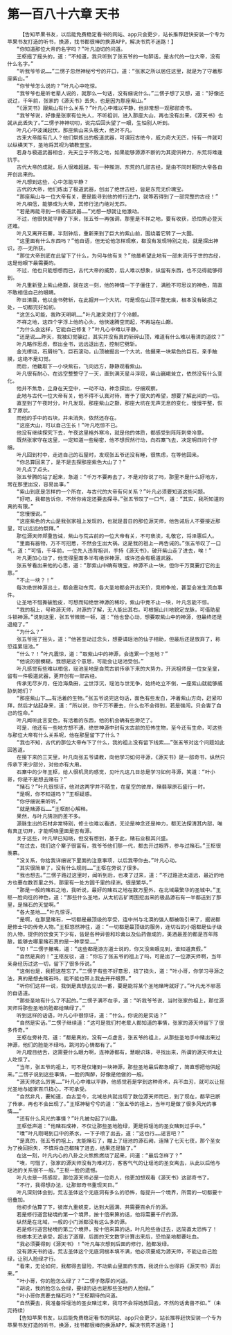 # 第一百八十六章 天书
        【告知苹果书友，以后能免费稳定看书的网站、app只会更少，站长推荐赶快安装一个专为苹果书友打造的听书，换源，找书都很棒的换源APP，解决书荒不迷路！】
       “你知道那位大帝的名字吗？”叶凡迫切的问道。
       王枢摇了摇头的，道：“不知道，我只听到了张五爷的一句醉话，是古代的一位大帝，没有什么名字。”
       “听我爷爷说……”二愣子忽然神秘兮兮的开口，道：“张家之所以居住这里，就是为了守着那座紫山。”
       “你爷爷怎么说的？”叶凡心中吃惊。
       “我爷爷也是听老辈人说的，就那么一句话，没有细说什么。”二愣子想了又想，道：“好像还说过，千年前，张家的《源天书》丢失，也是因为那座紫山。”
       “《源天书》跟紫山有什么关系？”叶凡心中难以平静，他非常想一观那部奇书。
       “我爷爷说，好像是张家有位先人，不听祖训，进入那座大山，再也没有出来，《源天书》也就从此丢失了。”二愣子神神叨叨，说完后回头望了一眼，生怕别人听到。
       叶凡心中波澜起伏，那座紫山来头极大，绝对不凡。
       古来大帝能有几人？他们祭炼出的极道武器，可谓冠古绝今，威力奇大无匹，持有一件就可以纵横天下，圣地将其视为镇教至宝。
       若身与极道武器相合，先天立于不败之地，如果能够源源不断的为其提供神力，东荒将难逢抗手。
       古代大帝的成就，后人很难超越，有一种推测，东荒的几部古经，是由不同时期的大帝各自开创出来的。
       叶凡想到这些，心中怎能平静？
       古代的大帝，他们炼出了极道武器，创出了绝世古经，皆是东荒无价瑰宝。
       “那座紫山与一位大帝有关，要是能寻到他的修行法门，就等若得到了一部完整的古经！”
       叶凡相信，能够成为大帝，其修行法门绝对无匹。
       “若是再能寻到一件极道武器……”光想一想就让他激动。
       不过，他很快就平静了下来，张五爷一再强调，那里是不祥之地，要有收获，恐怕势必登天还难。
       叶凡又离开石寨，半刻钟后，重新来到了巨大的紫山前，围绕着它转了一大圈。
       “这里面有什么东西吗？”他自语，但无论他怎样观察，都没有发现特别之处，就是探出神识，亦一无所获。
       “那位大帝到底在此留下了什么，为何与他有关？”他最希望此地有一部未流传于世的古经，这是他眼下最需要的。
       不过，他也只能想想而已，古代大帝的威势，后人难以想象，纵留有东西，也不见得能够得到。
       叶凡重新登上紫山绝巅，就在这一刻，他的神情一下子僵住了，满脸不可思议的神色，简直不敢相信自己的眼睛。
       昨日清晨，他以金书劈斩，在此掘开一个大坑，可是现在山顶平整无痕，根本没有破损之处，一切都完好如初。
       “这怎么可能，我昨天明明……”叶凡激灵灵打了个冷颤。
       不祥之地，这四个字浮上他的心头，他快速腾空而起，不再站在山巅。
       “为什么会这样，它能自己修复？”叶凡心中难以平静。
       “还是说……昨天，我被幻觉骗过，其实并没有真的斩碎山顶，难道有什么难以看清的道纹？”
       叶凡略作思虑，祭出金书，远远退出去，控制它劈斩。
       金光缭绕，石屑纷飞，巨石滚动，山顶被掘出一个大坑，他摄来一块紫色的巨石，亲手触摸，这绝不是幻觉。
       而后，他截取下一小块紫石，飞向远方，静静观看紫山。
       叶凡很有耐心，在远空整整守了一天，直到满天星斗浮现，紫山巍峨耸立，依然没有什么变化。
       他并不焦急，立身在天空中，一动不动，神念探出，仔细观察。
       此地与古代一位大帝有关，他不得不认真对待，寄予了很大的希望，想要了解此间的一切。
       直至到了午夜时分，叶凡发现，那座紫山之巅，那座大坑在无声无息的变化，慢慢平整，恢复了原状。
       而他的手中的石块，并未消失，依然还存在。
       “这座大山，可以自己生长！”叶凡吃惊不已。
       他没有继续探究下去，午夜这里格外寒冷，就是他的体质，都感受到阵阵刺骨冷意。
       既然张家守在这里，一定知道一些秘密，他不想贸然行动，向石寨飞去，决定明日问个仔细。
       叶凡回到村中，走进自己的石屋时，发现张五爷还没有睡，很焦虑，在等他回来。
       “你总算回来了，是不是去探那座紫色大山了？”
       叶凡点了点头。
       张五爷腾的站了起来，急道：“千万不要再去了，不是对你说了吗，那里不是什么好地方，常在那里出没，容易出事。”
       “紫山到底是怎样的一个所在，与古代的大帝有何关系？”叶凡必须要知道这些问题。
       “好吧，我都告诉你，不然你肯定还要去探寻。”张五爷叹了一口气，道：“其实，我所知道的真的有限。”
       “您慢慢说。”
       “这座紫色的大山是我张家祖上发现的，也就是昔日的那位源天师，他告诫后人不要接近那里，可以远远的祭拜。”
       那位源天师郑重告诫，紫山与荒古前的一位大帝有关，不可亵渎，礼敬它，将泽惠后人。
       “里面有器物，万不可招惹，不然会生出大祸，这是我的祖上一再告诫的。”张五爷叹了一口气，道：“可惜，千年前，一位先人违背祖训，手持《源天书》，破开紫山走了进去，唉！”
       叶凡更加心动了，他觉得里面多半有绝世神源，或许还会有极道武器。
       张五爷看出来他的心思，道：“那紫山中确有瑰宝，神源不止一块，但你千万莫要打它的主意。”
       “不止一块？！”
       每次绝世神源出土，都会震动东荒，各大圣地都会开出天价，竞相争抢，甚至会发生流血事件。
       让圣地不惜撕破脸皮，可想而知绝世神源的稀珍，紫山中竟不止一块，叶凡怎能不惊。
       “我的祖上，号称源天师，对源的了解，无人能出其右。可根据山川地貌定龙脉，可借助星斗锁神源。”说到这里，张五爷微微一顿，道：“他也曾心动，想要取紫山中的神源，但最终还是退缩了。”
       “为什么？”
       张五爷摇了摇头，道：“他甚至动过念头，想要请瑶池的仙子相助，但最后还是放弃了，称恐连累瑶池。”
       “什么？！”叶凡震惊，道：“取紫山中的神源，会连累一个圣地？”
       “他说的很模糊，我想是这个意思，可能会让瑶池受创。”
       叶凡感觉有些难以相信，瑶池圣地是自荒古前传承下来的大势力，开派祖师是一位女圣皇，留有一件极道武器，更开创有一部古经。
       传承无尽岁月，任沧海桑田，尘世浮沉，瑶池与世无争，始终屹立不倒，一座紫山就能够威胁到她们？
       “那座紫山下……有活着的生物。”张五爷说完这句话，面色有些发白，冲着紫山方向，赶紧叩拜，然后才站起身来，道：“所以说，你千万不要去，什么也不会得到，若是强闯，只会害了自己的性命。”
       叶凡闻听此言变色，有活着的东西，他的机会确有些渺茫了。
       可是，他还有一些地方想不通，绝世神源中封有太古前的恐怖生物，至今还有生命，可这些与那位大帝有什么关系呢，他在那里留下了什么？
       “我也不知，古代的那位大帝布下了什么，我的祖上没有留下线索……”张五爷对这个问题如此回答道。
       在接下来的三天里，叶凡向张五爷请教，向他学习如何寻源，《源天书》是一部奇书，纵然只传承下来少部分，对他亦有大用。
       石寨中的少年王枢，给人很机灵的感觉，见叶凡这几日总是学习如何寻源，笑道：“叶小哥，你是不是想去赌石？”
       “赌石？”叶凡很惊讶，他对这两字并不陌生，在星空的彼岸，赌翡翠原石盛行一时。
       “是啊，你不知道吗？”王枢疑惑。
       “你仔细说来听听。”
       “就是赌源石……”王枢耐心解释。
       果然，与叶凡猜测的差不多。
       源脉生出的石材非常特别，修士也难以看透，无论是神念还是神力，都无法探清其内部，唯有真正切开，才能明晓里面是否有源。
       关于这些，叶凡早已知晓，但没有想到，基于此，赌石业极其兴盛。
       “在过去，我们这个寨子很富有，我爷爷他们那一代，都去开过眼界，参与过赌石。”王枢很羡慕。
       “没关系，你给我详细说下里面的注意事项，以后我带你去。”叶凡心动。
       “其实很简单了，没有什么规则……”王枢在旁说了很多。
       “我也想去。”二愣子路过这里时，闻听到后，也凑了过来，道：“不过路途太遥远，最近的地方也要在数百里之外，那里有一处方圆千里的绿洲，很是繁华。”
       “那是一般的赌石之地，我听说，最好的赌石之地在数万里外，在北域最繁华的圣城中。”王枢一脸向往的神色，道：“那些什么圣地，从太初古矿周围挖出来的极品源石有一半都送到了那里，是赌石的天堂啊。”
       “各大圣地……”叶凡惊讶。
       “是啊，在那里赌石，一切都是最顶级的享受，连中州与北漠的强人都被吸引来了，据说都是修士中的传奇人物。”王枢悠然神往，道：“一切都是最顶级的服务，连切石的小姐都是仙子级的人物，提供的饮食天下少有，皆是各种异兽和珍禽以及仙药做成的，美酒最差的都是百年陈酿，能够去哪里赌石真的是一种享受……”
       “切！”二愣子撇嘴，道：“这些都是游方道士说的，你又没亲眼见到，谁知道真假。”
       “自然是真的！”王枢反驳，道：“你忘了张五爷的祖上了吗，可是出了一位源天师啊，当年亲身经历过这一切，留下了很多传说。”
       “这倒也是，我把这茬忘了。”二愣子有些不好意思，挠了挠头，道：“叶小哥，你学习寻源之法，真的是想去赌石吗，能不能也带上我去开开眼界。”
       “听你们这样一说，我倒是真想去见识一番，要是能将某个圣地赌垮就好了。”叶凡无不邪恶的自语道。
       “那些圣地有什么了不起的。”二愣子满不在乎，道：“听我爷爷说，当时张家的祖上，那位源天师将那些圣地的脸都给赌绿了。”
       听到这样的话语，叶凡心中很惊讶，道：“什么，你说的是实话？”
       “自然是实话。”二愣子继续道：“这可是我们村老辈人都知道的事情，张家的源天师留下了很多传奇。”
       王枢在旁补充，道：“都是真的，没有一点虚言，张五爷的祖上，从那些圣地手中赌出来过神源，他们的脸能不绿吗，跳河的心情都有了。”
       叶凡瞠目结舌，这需要什么眼力啊，连神源都有，慧眼识珠，寻找出来，所谓的源天师太让人吃惊了。
       “当年，张五爷的祖上，可不是仅堵到一块神源，那些圣地最后都急眼了，简直想把他供起来。”二愣子说到这些事情，一脸的陶醉，好像是他做的一般。
       “源天师这么厉害……”叶凡心中难以平静，他感觉若是学到这种奇术，兵不血刃，就可以让摇光圣地与姬家百爪挠心，不可承受。
       “自然非凡，要知道，自古至今，北域总共就出现了数位源天师而已，到了现在，都早已断了传承，再也不会出现了。”王枢神秘兮兮的道：“张五爷的祖上，当年可是做了很多风光的事情……”
       “还有什么风光的事情？”叶凡被勾起了兴趣。
       王枢低声道：“他赌石成神，不仅让那些圣地脸绿，更是将瑶池的圣女赌到过手中。”
       “噗”叶凡刚喝到口中的茶水，一下子喷了出去，道：“这也行……谣言吧？”
       “是真的，张五爷的祖上，太能赌石了，瞄上了瑶池的源石阙，连赌了七天七夜，那个圣女为了挽回损失，不慎将自己都赌了进去，结果还是输了。”
       在这一刻，叶凡内心的八卦之火熊熊燃烧了起来，问道：“最后怎样了？”
       “唉，可惜了，张家的源天师没有为难对方，客客气气的让瑶池的圣女离去，从此以后他与瑶池的关系很不一般。”王枢一脸的遗憾。
       叶凡也是一阵感叹，那位源天师必是一位奇人，他更加想观看《源天书》这部奇书了。
       “不行，我得想办法，让那部奇书重现天日。”
       叶凡深刻体会到，荒古圣体这个无底洞有多么的恐怖，每提升一个境界，所需的一切都要十倍叠加。
       他初步估算了下，彼岸九重蜕变，达到大圆满，共需要百余斤的源。
       若是修行道宫秘境的第一个境界，按十倍来算的话，他将需要千斤的源。
       纵然是在北域，一般的小门派都没有这么多的源。
       若是修行道宫秘境的第二个境界，按十倍来算的话，叶凡险些昏过去，这简直太恐怖了！
       他根本无法承受，超出了道理，后面的天文数字计算出来后，恐怕圣地都要吐血。
       “我必须要得到《源天书》！”叶凡每次想到后面的修行，脸都发绿。
       没有源天书的话，荒古圣体这个无底洞根本填不满，他必须要成为源天师，不能让自己脸绿，让别人脸绿才行。
       “看来，无论如何，我都得去冒险，不动紫山里面的东西，我说什么也得将《源天书》弄出来。”
       “叶小哥，你的脸怎么绿了？”二愣子憨厚的问道。
       “胡说，我的脸怎么会绿，要绿的话也是那些圣地的人脸绿。”
       “叶小哥你真要去赌石吗？”王枢期待的问道。
       “自然要去，我准备将瑶池的圣女赌过来，我可不会将她放回去，不然的话禽兽不如。”（未完待续）
       【告知苹果书友，以后能免费稳定看书的网站、app只会更少，站长推荐赶快安装一个专为苹果书友打造的听书，换源，找书都很棒的换源APP，解决书荒不迷路！】